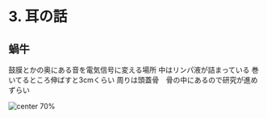 <!-- 自動生成されたプリアンブル ここから -->
<!-- // $width:"841.89" -->
<!-- // $height:"595.28" -->
<!-- // $page_number:"true" -->
<!-- // $page:"46" -->
<!-- // $absolute_page:"46" -->
<!-- // $h2:"none" -->
<!-- // $h3:"none" -->
<!-- // $title:"true" -->
<!-- // $state_title:"2" -->
<!-- 自動生成されたプリアンブル ここまで -->

<!-- 前のページから引き継いだタイトル ここから -->
<!-- 前のページから引き継いだタイトル ここまで -->
# 3. 耳の話

## 蝸牛

鼓膜とかの奥にある音を電気信号に変える場所
中はリンパ液が詰まっている
巻いてるところ伸ばすと3cmくらい
周りは頭蓋骨　骨の中にあるので研究が進めずらい

![center 70%](./img/Gray921_ja.png)

